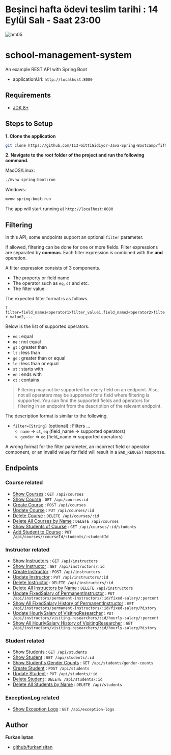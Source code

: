 # Beşinci hafta ödevi teslim tarihi : 14 Eylül Salı - Saat 23:00

![hm05](https://user-images.githubusercontent.com/45206582/132606840-bcc89ab7-37f4-4bbd-a950-227b838b0b3c.PNG)

# school-management-system

An example REST API with Spring Boot

- applicationUrl: `http://localhost:8080`

## Requirements

* [JDK 8+](https://www.oracle.com/java/technologies/javase-downloads.html)

## Steps to Setup

**1. Clone the application**

```bash
git clone https://github.com/113-GittiGidiyor-Java-Spring-Bootcamp/fifth-homework-furkanisitan.git
```

**2. Navigate to the root folder of the project and run the following command.**

MacOS/Linux:
```bash
./mvnw spring-boot:run
```

Windows:
```bash
mvnw spring-boot:run
```

The app will start running at `http://localhost:8080`

## Filtering

In this API, some endpoints support an optional `filter` parameter. 

If allowed, filtering can be done for one or more fields.
Filter expressions are separated by **commas**. Each filter expression is combined with the **and** operation.

A filter expression consists of 3 components.
* The property or field name
* The operator such as `eq`, `ct` and etc.
* The filter value

The expected filter format is as follows.

`?filter=field_name1<operator1>filter_value1,field_name2<operator2>filter_value2,...`

Below is the list of supported operators.
* `eq` : equal
* `ne` : not equal
* `gt` : greater than
* `lt` : less than
* `ge` : greater than or equal
* `le` : less than or equal
* `st` : starts with
* `en` : ends with
* `ct` : contains

> Filtering may not be supported for every field on an endpoint. Also, not all operators may be supported for a field where filtering is supported. You can find the supported fields and operators for filtering in an endpoint from the description of the relevant endpoint.

The description format is similar to the following.

- `filter=[String]` (optional) : Filters ... 
    - `name` => `ct`, `eq` (field_name => supported operators)
    - `gender` => `eq` (field_name => supported operators)

A wrong format for the filter parameter, an incorrect field or operator component, or an invalid value for field will result in a `BAD_REQUEST` response.


## Endpoints

### Course related

* [Show Courses](doc/api/course/show-courses.md) : `GET /api/courses`
* [Show Course](doc/api/course/show-course.md) : `GET /api/courses:id`
* [Create Course](doc/api/course/create-course.md) : `POST /api/courses`
* [Update Course](doc/api/course/update-course.md) : `PUT /api/courses/:id`
* [Delete Course](doc/api/course/delete-course.md) : `DELETE /api/courses/:id`
* [Delete All Courses by Name](doc/api/course/delete-all-courses-by-name.md) : `DELETE /api/courses`
* [Show Students of Course](doc/api/course/show-students-of-course.md) : `GET /api/courses/:id/students`
* [Add Student to Course](doc/api/course/add-student-to-course.md) : `PUT /api/courses/:courseId/students/:studentId`

### Instructor related

* [Show Instructors](doc/api/instructor/show-instructors.md) : `GET /api/instructors`
* [Show Instructor](doc/api/instructor/show-instructor.md) : `GET /api/instructors/:id`
* [Create Instructor](doc/api/instructor/create-instructor.md) : `POST /api/instructors`
* [Update Instructor](doc/api/instructor/update-instructor.md) : `PUT /api/instructors/:id`
* [Delete Instructor](doc/api/instructor/delete-instructor.md) : `DELETE /api/instructors/:id`
* [Delete All Instructors by Name](doc/api/instructor/delete-all-instructors-by-name.md) : `DELETE /api/instructors`
* [Update FixedSalary of PermanentInstructor](doc/api/instructor/update-fixed-salary-of-permanent-instructor.md) : `PUT /api/instructors/permanent-instructors/:id/fixed-salary/:percent`
* [Show All FixedSalary History of PermanentInstructor](doc/api/instructor/show-fixed-salary-history-of-permanent-instructor.md) : `GET /api/instructors/permanent-instructors/:id/fixed-salary/history`
* [Update HourlySalary of VisitingResearcher](doc/api/instructor/update-hourly-salary-of-visiting-researcher.md) : `PUT /api/instructors/visiting-researchers/:id/hourly-salary/:percent`
* [Show All HourlySalary History of VisitingResearcher](doc/api/instructor/show-hourly-salary-history-of-visiting-researcher.md) : `GET /api/instructors/visiting-researchers/:id/hourly-salary/history`

### Student related

* [Show Students](doc/api/student/show-students.md) : `GET /api/students`
* [Show Student](doc/api/student/show-student.md) : `GET /api/students/:id`
* [Show Student's Gender Counts](doc/api/student/show-student-gender-count.md) : `GET /api/students/gender-counts`
* [Create Student](doc/api/student/create-student.md) : `POST /api/students`
* [Update Student](doc/api/student/update-student.md) : `PUT /api/students/:id`
* [Delete Student](doc/api/student/delete-student.md) : `DELETE /api/students/:id`
* [Delete All Students by Name](doc/api/student/delete-all-students-by-name.md) : `DELETE /api/students`

### ExceptionLog related

* [Show Exception Logs](doc/api/exception-log/show-exception-logs.md) : `GET /api/exception-logs`

## Author

**Furkan Işıtan**

* [github/furkanisitan](https://github.com/furkanisitan)